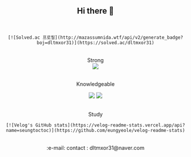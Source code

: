 <div align="center">

  <h2>Hi there 👋</h2>

  <br>


    [![Solved.ac 프로필](http://mazassumnida.wtf/api/v2/generate_badge?boj=dltmxor31)](https://solved.ac/dltmxor31)

  
  <br>
  Strong
  <br>
  
  <img src="https://img.shields.io/badge/C++-00599C?style=flat-square&logo=C%2B%2B&logoColor=white"/>
  
  
  <br>Knowledgeable<br>
  
  <img src="https://img.shields.io/badge/java-007396?style=flat-square&logo=java&logoColor=white"/>
  <img src="https://img.shields.io/badge/Python-3776AB?style=flat-square&logo=Python&logoColor=white"/>
  
  <br>Study<br>


    [![Velog's GitHub stats](https://velog-readme-stats.vercel.app/api?name=seungtoctoc)](https://github.com/eungyeole/velog-readme-stats)


  
  <br>
  :e-mail: contact : dltmxor31@naver.com<br>

</div>

